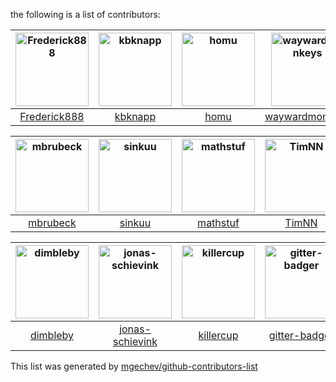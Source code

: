 the following is a list of contributors:


[<img alt="Frederick888" src="https://avatars0.githubusercontent.com/u/4507647?v=4&s=117" width="117">](https://github.com/Frederick888) |[<img alt="kbknapp" src="https://avatars1.githubusercontent.com/u/6942134?v=4&s=117" width="117">](https://github.com/kbknapp) |[<img alt="homu" src="https://avatars1.githubusercontent.com/u/10212162?v=4&s=117" width="117">](https://github.com/homu) |[<img alt="waywardmonkeys" src="https://avatars3.githubusercontent.com/u/178582?v=4&s=117" width="117">](https://github.com/waywardmonkeys) |[<img alt="AerialX" src="https://avatars2.githubusercontent.com/u/117295?v=4&s=117" width="117">](https://github.com/AerialX) |[<img alt="Vinatorul" src="https://avatars1.githubusercontent.com/u/6770624?v=4&s=117" width="117">](https://github.com/Vinatorul) |
:---: |:---: |:---: |:---: |:---: |:---: |
[Frederick888](https://github.com/Frederick888) |[kbknapp](https://github.com/kbknapp) |[homu](https://github.com/homu) |[waywardmonkeys](https://github.com/waywardmonkeys) |[AerialX](https://github.com/AerialX) |[Vinatorul](https://github.com/Vinatorul) |

[<img alt="mbrubeck" src="https://avatars1.githubusercontent.com/u/5920?v=4&s=117" width="117">](https://github.com/mbrubeck) |[<img alt="sinkuu" src="https://avatars0.githubusercontent.com/u/7091080?v=4&s=117" width="117">](https://github.com/sinkuu) |[<img alt="mathstuf" src="https://avatars2.githubusercontent.com/u/97253?v=4&s=117" width="117">](https://github.com/mathstuf) |[<img alt="TimNN" src="https://avatars3.githubusercontent.com/u/1178249?v=4&s=117" width="117">](https://github.com/TimNN) |[<img alt="wdv4758h" src="https://avatars1.githubusercontent.com/u/2716047?v=4&s=117" width="117">](https://github.com/wdv4758h) |[<img alt="neosilky" src="https://avatars2.githubusercontent.com/u/964245?v=4&s=117" width="117">](https://github.com/neosilky) |
:---: |:---: |:---: |:---: |:---: |:---: |
[mbrubeck](https://github.com/mbrubeck) |[sinkuu](https://github.com/sinkuu) |[mathstuf](https://github.com/mathstuf) |[TimNN](https://github.com/TimNN) |[wdv4758h](https://github.com/wdv4758h) |[neosilky](https://github.com/neosilky) |

[<img alt="dimbleby" src="https://avatars3.githubusercontent.com/u/875184?v=4&s=117" width="117">](https://github.com/dimbleby) |[<img alt="jonas-schievink" src="https://avatars1.githubusercontent.com/u/1786438?v=4&s=117" width="117">](https://github.com/jonas-schievink) |[<img alt="killercup" src="https://avatars1.githubusercontent.com/u/20063?v=4&s=117" width="117">](https://github.com/killercup) |[<img alt="gitter-badger" src="https://avatars2.githubusercontent.com/u/8518239?v=4&s=117" width="117">](https://github.com/gitter-badger) |[<img alt="chpio" src="https://avatars3.githubusercontent.com/u/545659?v=4&s=117" width="117">](https://github.com/chpio) |[<img alt="bjgill" src="https://avatars3.githubusercontent.com/u/15256121?v=4&s=117" width="117">](https://github.com/bjgill) |
:---: |:---: |:---: |:---: |:---: |:---: |
[dimbleby](https://github.com/dimbleby) |[jonas-schievink](https://github.com/jonas-schievink) |[killercup](https://github.com/killercup) |[gitter-badger](https://github.com/gitter-badger) |[chpio](https://github.com/chpio) |[bjgill](https://github.com/bjgill) |




This list was generated by [mgechev/github-contributors-list](https://github.com/mgechev/github-contributors-list)
